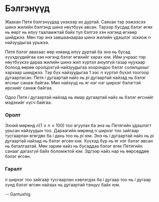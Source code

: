 ﻿Бэлгэнүүд
============
Жаахан Петя бэлгэнүүдэд үнэхээр их дуртай. Саяхан тэр ээжээсээ шинэ жилийн бэлгэнд шинэ нөүтбүүк авсан. Тэрээр бусдад бэлэг өгөх нь өөрт нь илүү тааламжтай байх тул бэлгээ хэн нэгэнд өгхөөр шийджээ. Мөн тэр энэ завшаанаараа шинэ жилийн үдэшлэг зохиож $n$ найзуудыгаа урьжээ.

Петя бэлэг авахаас өөр юманд илүү дуртай ба энэ нь бусад хүүхдүүдийгаа хэн нэгэнд бэлэг өгөхийг харах юм. Ийм учраас тэр нөүтбүүкээ дараа жилийн шинэ жил хүртэл аюулгүй газар нуухаар болоод өөрөө оролцохгүй найзуудыгаа хоорондоо бэлэг солилцихыг хархаар шииджээ. Тэр бүх найзуудыгаа $1$ ээс $n$ хүртэл бүхэл тоогоор дугаарласан. Петя $i$ дугаартай найз нь $pi$ дугаартай найзад нь бэлэг өгсныг санаж байгаа. Мөн найзууд нь яг нэг нэг ширхэг бэлэгтэй ирснийг санаж байгаа.

Одоо Петя $i$ дугаартай найзад нь ямар дугаартай найз нь бэлэг өгснийг мэдэхийг хүсч байгаа.

### Оролт
Эхний мөрөнд $n (1 ≤ n ≤ 100)$ тоо агуулах ба энэ нь Петягийн үдэшлэгт урьсан найзуудын тоо. Дараагийн мөрөнд n ширхэг тоо зайгаар тусгаарлан өгөгдөх ба $i$ дахь тоо нь $pi$ юм. Энэ нь $i$ дугаартай найз нь $pi$ дугаартай найзад нь бэлэг өгсөн юм. Хүүхэд бүр нь яг нэг бэлэг авсан нь баталгаатай. Мөн зарим найз нь бусаддаа бэлэг өгөх Петягийн санааг дагахгүй байх боломжтой юм. Эдгээр найз нар нь өөрсөддөө бэлэг өгсөн.

### Гаралт
$n$ ширхэг тоо зайгаар тусгаарлан хэвлэгдэх ба $i$ дугаар тоо нь $i$ дугаар хүнд бэлэг өгсөн найзых нь дугаартай тэнцүү байх юм.

-- Gantushig
